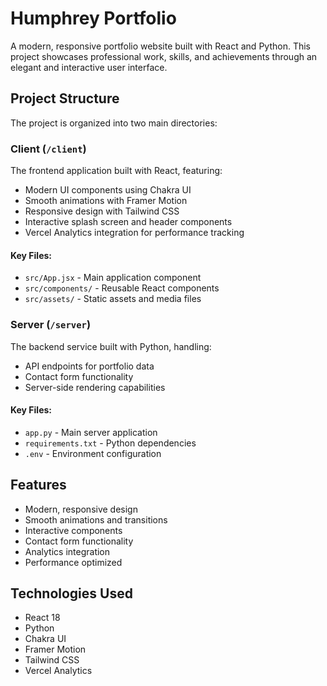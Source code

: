 # Humphrey Portfolio

A modern, responsive portfolio website built with React and Python. This project showcases professional work, skills, and achievements through an elegant and interactive user interface.

## Project Structure

The project is organized into two main directories:

### Client (`/client`)
The frontend application built with React, featuring:
- Modern UI components using Chakra UI
- Smooth animations with Framer Motion
- Responsive design with Tailwind CSS
- Interactive splash screen and header components
- Vercel Analytics integration for performance tracking

#### Key Files:
- `src/App.jsx` - Main application component
- `src/components/` - Reusable React components
- `src/assets/` - Static assets and media files

### Server (`/server`)
The backend service built with Python, handling:
- API endpoints for portfolio data
- Contact form functionality
- Server-side rendering capabilities

#### Key Files:
- `app.py` - Main server application
- `requirements.txt` - Python dependencies
- `.env` - Environment configuration

## Features
- Modern, responsive design
- Smooth animations and transitions
- Interactive components
- Contact form functionality
- Analytics integration
- Performance optimized

## Technologies Used
- React 18
- Python
- Chakra UI
- Framer Motion
- Tailwind CSS
- Vercel Analytics 